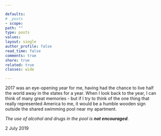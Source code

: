 ```yaml
---

defaults:
# _posts
- scope:
path: ""
type: posts
values:
layout: single
author_profile: false
read_time: false
comments: true
share: true
related: true
classes: wide

---
```


2017 was an eye-opening year for me, having had the chance to live half the world away in the states for a year. When I look back to the year, I can think of many great memories - but if I try to think of the one thing that really represented America to me, it would be a humble wooden sign outside the shared swimming pool near my apartment.

*The use of alcohol and drugs in the pool is **not encouraged***.

2 July 2019